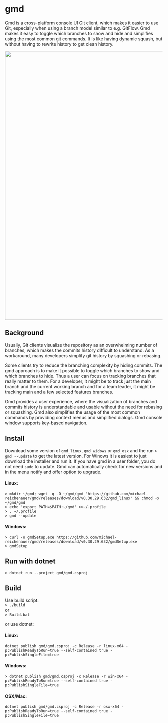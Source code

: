 # gmd

Gmd is a cross-platform console UI Git client, which makes it easier to use Git, especially when using a branch model similar to e.g. GitFlow. Gmd makes it easy to toggle which branches to show and hide and simplifies using the most common git commands. It is like having dynamic squash, but without having to rewrite history to get clean history.

<img src="Media/gmd.gif" width="860">

## Background

Usually, Git clients visualize the repository as an overwhelming number of branches, which makes the commits history difficult to understand. As a workaround, many developers simplify git history by squashing or rebasing.

Some clients try to reduce the branching complexity by hiding commits. The gmd approach is to make it possible to toggle which branches to show and which branches to hide. Thus a user can focus on tracking branches that really matter to them. For a developer, it might be to track just the main branch and the current working branch and for a team leader, it might be tracking main and a few selected features branches.

Gmd provides a user experience, where the visualization of branches and commits history is understandable and usable without the need for rebasing or squashing. Gmd also simplifies the usage of the most common commands by providing context menus and simplified dialogs. Gmd console window supports key-based navigation.

## Install
Download some version of `gmd_linux`, `gmd_widows` or `gmd_osx` and the run `> gmd --update` to get the latest version. For Winows it is easiest to just download the installer and run it. If you have gmd in a user folder, you do not need `sudo` to update. Gmd can automatically check for new versions and in the menu notify and offer option to upgrade.

#### Linux:
`> mkdir ~/gmd; wget -q -O ~/gmd/gmd "https://github.com/michael-reichenauer/gmd/releases/download/v0.30.29.632/gmd_linux" && chmod +x ~/gmd/gmd`  
`> echo 'export PATH=$PATH:~/gmd' >>~/.profile`  
`> . ~/.profile`  
`> gmd --update`  

#### Windows:
`> curl -o gmdSetup.exe https://github.com/michael-reichenauer/gmd/releases/download/v0.30.29.632/gmdSetup.exe`  
`> gmdSetup`  

## Run with dotnet
`> dotnet run --project gmd/gmd.csproj`

## Build
Use build script:  
`> ./build`  
or    
 `> Build.bat`

or use dotnet:  

#### Linux:  
`dotnet publish gmd/gmd.csproj -c Release -r linux-x64 -p:PublishReadyToRun=true --self-contained true -p:PublishSingleFile=true`  

#### Windows:  
`> dotnet publish gmd/gmd.csproj -c Release -r win-x64 -p:PublishReadyToRun=true --self-contained true -p:PublishSingleFile=true`  

#### OSX/Mac:  
`dotnet publish gmd/gmd.csproj -c Release -r osx-x64 -p:PublishReadyToRun=true --self-contained true -p:PublishSingleFile=true`

